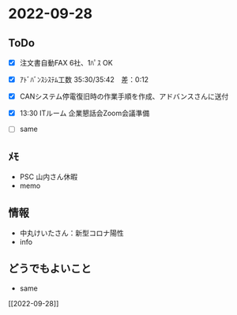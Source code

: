 # 2022-09-28

## ToDo
- [x] 注文書自動FAX 6社、1ﾊﾟｽ OK
- [x] ｱﾄﾞﾊﾞﾝｽｼｽﾃﾑ工数 35:30/35:42　差：0:12
- [x] CANシステム停電復旧時の作業手順を作成、アドバンスさんに送付
- [x] 13:30 ITルーム 企業懇話会Zoom会議準備
- [ ] same


## ﾒﾓ
- PSC 山内さん休暇
- memo


## 情報
- 中丸けいたさん：新型コロナ陽性
- info


## どうでもよいこと
- same


[[2022-09-28]]

